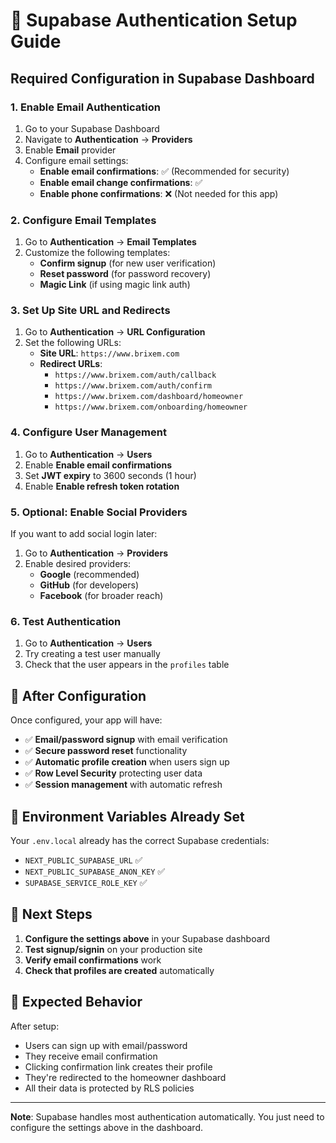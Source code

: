 # 🔐 Supabase Authentication Setup Guide

## Required Configuration in Supabase Dashboard

### 1. **Enable Email Authentication**
1. Go to your Supabase Dashboard
2. Navigate to **Authentication** → **Providers**
3. Enable **Email** provider
4. Configure email settings:
   - **Enable email confirmations**: ✅ (Recommended for security)
   - **Enable email change confirmations**: ✅
   - **Enable phone confirmations**: ❌ (Not needed for this app)

### 2. **Configure Email Templates**
1. Go to **Authentication** → **Email Templates**
2. Customize the following templates:
   - **Confirm signup** (for new user verification)
   - **Reset password** (for password recovery)
   - **Magic Link** (if using magic link auth)

### 3. **Set Up Site URL and Redirects**
1. Go to **Authentication** → **URL Configuration**
2. Set the following URLs:
   - **Site URL**: `https://www.brixem.com`
   - **Redirect URLs**: 
     - `https://www.brixem.com/auth/callback`
     - `https://www.brixem.com/auth/confirm`
     - `https://www.brixem.com/dashboard/homeowner`
     - `https://www.brixem.com/onboarding/homeowner`

### 4. **Configure User Management**
1. Go to **Authentication** → **Users**
2. Enable **Enable email confirmations**
3. Set **JWT expiry** to 3600 seconds (1 hour)
4. Enable **Enable refresh token rotation**

### 5. **Optional: Enable Social Providers**
If you want to add social login later:
1. Go to **Authentication** → **Providers**
2. Enable desired providers:
   - **Google** (recommended)
   - **GitHub** (for developers)
   - **Facebook** (for broader reach)

### 6. **Test Authentication**
1. Go to **Authentication** → **Users**
2. Try creating a test user manually
3. Check that the user appears in the `profiles` table

## 🚀 **After Configuration**

Once configured, your app will have:
- ✅ **Email/password signup** with email verification
- ✅ **Secure password reset** functionality
- ✅ **Automatic profile creation** when users sign up
- ✅ **Row Level Security** protecting user data
- ✅ **Session management** with automatic refresh

## 🔧 **Environment Variables Already Set**

Your `.env.local` already has the correct Supabase credentials:
- `NEXT_PUBLIC_SUPABASE_URL` ✅
- `NEXT_PUBLIC_SUPABASE_ANON_KEY` ✅
- `SUPABASE_SERVICE_ROLE_KEY` ✅

## 📝 **Next Steps**

1. **Configure the settings above** in your Supabase dashboard
2. **Test signup/signin** on your production site
3. **Verify email confirmations** work
4. **Check that profiles are created** automatically

## 🎯 **Expected Behavior**

After setup:
- Users can sign up with email/password
- They receive email confirmation
- Clicking confirmation link creates their profile
- They're redirected to the homeowner dashboard
- All their data is protected by RLS policies

---

**Note**: Supabase handles most authentication automatically. You just need to configure the settings above in the dashboard.
